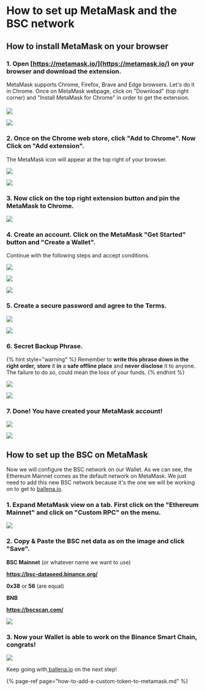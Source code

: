 # How to set up MetaMask and the BSC network

## How to install MetaMask on your browser

### 1. Open [https://metamask.io/](https://metamask.io/) on your browser and download the extension.

MetaMask supports Chrome, Firefox, Brave and Edge browsers. Let's do it in Chrome. Once on MetaMask webpage, click on "Download" \(top right corner\) and  "Install MetaMask for Chrome" in order to get the extension.

#### 

![](https://user-images.githubusercontent.com/79335891/108597302-b12a0680-7388-11eb-9231-de6cea038883.png)



![](https://user-images.githubusercontent.com/79335891/108597303-b1c29d00-7388-11eb-9d6b-b0dd2ca6e8ed.png)

#### 

### 2. Once on the Chrome web store, click "Add to Chrome". Now Click on "Add extension".

The MetaMask icon will appear at the top right of your browser.

 

![](https://user-images.githubusercontent.com/79335891/108597304-b1c29d00-7388-11eb-848c-19b439507156.png)



![](https://user-images.githubusercontent.com/79335891/108597305-b25b3380-7388-11eb-9f6c-142ac6bbdd06.png)

#### 

### 3. Now click on the top right extension button and pin the MetaMask to Chrome.



![](https://user-images.githubusercontent.com/79335891/108597306-b2f3ca00-7388-11eb-91db-8b109454d676.png)

#### 

### 4. Create an account. Click on the MetaMask "Get Started" button and "Create a Wallet". 

Continue with the following steps and accept conditions.



  

![](https://user-images.githubusercontent.com/79335891/108597307-b38c6080-7388-11eb-81d3-5ee6b7683c43.png)



![](https://user-images.githubusercontent.com/79335891/108597308-b38c6080-7388-11eb-8336-4f37ef7b3373.png)



![](https://user-images.githubusercontent.com/79335891/108597309-b38c6080-7388-11eb-8650-23b91f521607.png)

#### 

### 5. Create a secure password and agree to the Terms.

 

![](https://user-images.githubusercontent.com/79335891/108597310-b424f700-7388-11eb-91b5-3dd1aa7b7f2d.png)



![](https://user-images.githubusercontent.com/79335891/108597311-b424f700-7388-11eb-8914-3486c49c9969.png)

#### 

### 6. Secret Backup Phrase. 

{% hint style="warning" %}
Remember to **write this phrase down in the right order,** **store** it **in** a **safe offline place** and **never disclose** it to anyone. The failure to do so, could mean the loss of your funds. 
{% endhint %}

 

![](https://user-images.githubusercontent.com/79335891/108597312-b424f700-7388-11eb-87f6-a2a026b295e5.png)



![](https://user-images.githubusercontent.com/79335891/108597314-b4bd8d80-7388-11eb-913b-1c4f2b9bc6af.png)

#### 

### 7. Done! You have created your MetaMask account!

 

![](https://user-images.githubusercontent.com/79335891/108597315-b4bd8d80-7388-11eb-8c85-5074f7ce79e3.png)



![](https://user-images.githubusercontent.com/79335891/108597316-b5562400-7388-11eb-9751-fbf9b7b8cfe3.png)

###  <a id="how-to-set-up-the-BSC-on-your-Wallet"></a>

## How to set up the BSC on MetaMask

Now we will configure the BSC network on our Wallet. As we can see, the Ethereum Mainnet comes as the default network on MetaMask. We just need to add this new BSC network because it's the one we will be working on to get to [ballena.io](https://ballena.io/).



### 1. Expand MetaMask view on a tab. First click on the "Ethereum Mainnet" and click on "Custom RPC" on the menu.



![](https://user-images.githubusercontent.com/79335891/108597780-1b43ab00-738b-11eb-8b8f-abf7481ad127.png)

#### 

### 2. Copy & Paste the BSC net data as on the image and click "Save".

**BSC Mainnet** \(or whatever name we want to use\)

**https://bsc-dataseed.binance.org/** 

**0x38** or **56** \(are equal\)

**BNB**

**https://bscscan.com/**



![](https://user-images.githubusercontent.com/79335891/108597783-1c74d800-738b-11eb-973f-9a89f22fe0ae.png)

#### 

### 3. Now your Wallet is able to work on the Binance Smart Chain, congrats!



![](https://user-images.githubusercontent.com/79335891/108597785-1c74d800-738b-11eb-9e21-c3db4fcdcaad.png)



Keep going with[ ballena.io](https://ballena.io/) on the next step!

{% page-ref page="how-to-add-a-custom-token-to-metamask.md" %}






